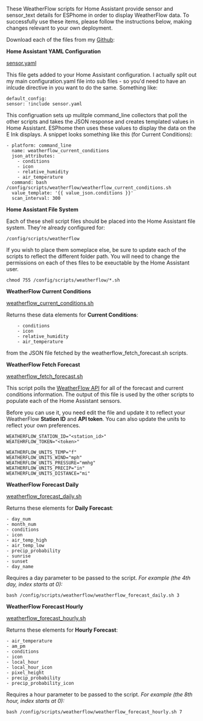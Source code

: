 These WeatherFlow scripts for Home Assistant provide sensor and sensor_text details for ESPhome in order to display WeatherFlow data. To successfully use these items, please follow the instructions below, making changes relevant to your own deployment.

Download each of the files from my [Github](https://github.com/lux4rd0/homeassistant/tree/main/config/scripts/weatherflow):

**Home Assistant YAML Configuration**

[sensor.yaml](https://raw.githubusercontent.com/lux4rd0/homeassistant/main/config/scripts/weatherflow/sensor.yaml)

This file gets added to your Home Assistant configuration. I actually split out my main configuration.yaml file into sub files - so you'd need to have an inlcude directive in you want to do the same. Something like:

    default_config:
    sensor: !include sensor.yaml

This configruation sets up mulitple command_line collectors that poll the other scripts and takes the JSON response and creates templated values in Home Assistant. ESPhome then uses these values to display the data on the E Ink displays. A snippet looks something like this (for Current Conditions):

    - platform: command_line
      name: weatherflow_current_conditions
      json_attributes:
        - conditions
        - icon
        - relative_humidity
        - air_temperature
      command: bash /config/scripts/weatherflow/weatherflow_current_conditions.sh
      value_template: '{{ value_json.conditions }}'
      scan_interval: 300

**Home Assistant File System**

Each of these shell script files should be placed into the Home Assistant file system. They're already configured for:

    /config/scripts/weatherflow

If you wish to place them someplace else, be sure to update each of the scripts to reflect the different folder path. You will need to change the permissions on each of thes files to be exeuctable by the Home Assistant user.

    chmod 755 /config/scripts/weatherflow/*.sh

**WeatherFlow Current Conditions**

[weatherflow_current_conditions.sh](https://raw.githubusercontent.com/lux4rd0/homeassistant/main/config/scripts/weatherflow/weatherflow_current_conditions.sh)

Returns these data elements for **Current Conditions**:

        - conditions
        - icon
        - relative_humidity
        - air_temperature

from the JSON file fetched by the weatherflow_fetch_forecast.sh scripts.

**WeatherFlow Fetch Forecast**

[weatherflow_fetch_forecast.sh](https://raw.githubusercontent.com/lux4rd0/homeassistant/main/config/scripts/weatherflow/weatherflow_fetch_forecast.sh)

This script polls the [WeatherFlow API](https://weatherflow.github.io/Tempest/api/) for all of the forecast and current conditions information. The output of this file is used by the other scripts to populate each of the Home Assistant sensors.

Before you can use it, you need edit the file and update it to reflect your WeatherFlow **Station ID** and **API token**. You can also update the units to reflect your own preferences.

    WEATHERFLOW_STATION_ID="<station_id>"
    WEATEHRFLOW_TOKEN="<token>"
    
    WEATHERFLOW_UNITS_TEMP="f"
    WEATHERFLOW_UNITS_WIND="mph"
    WEATHERFLOW_UNITS_PRESSURE="mmhg"
    WEATHERFLOW_UNITS_PRECIP="in"
    WEATHERFLOW_UNITS_DISTANCE="mi"

**WeatherFlow Forecast Daily**

[weatherflow_forecast_daily.sh](https://raw.githubusercontent.com/lux4rd0/homeassistant/main/config/scripts/weatherflow/weatherflow_forecast_daily.sh)

Returns these elements for **Daily Forecast**:

    - day_num
    - month_num
    - conditions
    - icon
    - air_temp_high
    - air_temp_low
    - precip_probability
    - sunrise
    - sunset
    - day_name

Requires a day parameter to be passed to the script.
*For example (the 4th day, index starts at 0):*

    bash /config/scripts/weatherflow/weatherflow_forecast_daily.sh 3

**WeatherFlow Forecast Hourly**

[weatherflow_forecast_hourly.sh](https://raw.githubusercontent.com/lux4rd0/homeassistant/main/config/scripts/weatherflow/weatherflow_forecast_hourly.sh)

Returns these elements for **Hourly Forecast**:

    - air_temperature
    - am_pm
    - conditions
    - icon
    - local_hour
    - local_hour_icon
    - pixel_height
    - precip_probability
    - precip_probability_icon

Requires a hour parameter to be passed to the script.
*For example (the 8th hour, index starts at 0):*

    bash /config/scripts/weatherflow/weatherflow_forecast_hourly.sh 7

